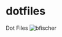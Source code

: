 # dotfiles
Dot Files
![bfischer](https://user-images.githubusercontent.com/19709627/143975646-30c26c4a-6f10-45a1-9487-a85b591b3b96.png)
